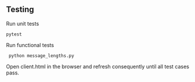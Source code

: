 Testing
--------

Run unit tests

    pytest


Run functional tests

     python message_lengths.py

Open client.html in the browser and refresh consequently until all test cases pass.
